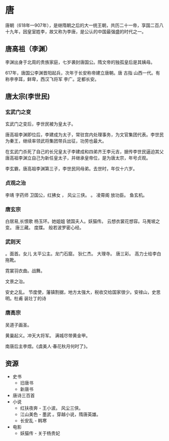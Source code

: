 # 唐
唐朝（618年—907年），是继隋朝之后的大一统王朝，共历二十一帝，享国二百八十九年，因皇室姓李，故又称为李唐，是公认的中国最强盛的时代之一。

## 唐高祖（李渊）
李渊出身于北周的贵族家庭，七岁袭封唐国公。隋文帝的独孤皇后是其姨母。

617年，唐国公李渊晋阳起兵，次年于长安称帝建立唐朝。唐 古指 山西一代。有称李李耳，鲜卑，西汉飞将军 李广。定都长安。

## 唐太宗(李世民)
### 玄武门之变
玄武门之变后，李世民被为皇太子。

唐高祖李渊即位后，李建成为太子，常驻宫内处理事务，为文官集团代表。李世民为秦王，继续率领武将集团带兵出征，功劳也最大。

在玄武门杀死了自己的长兄皇太子李建成和四弟齐王李元吉，据传李世民逼迫其父唐高祖李渊立自己为新任皇太子，并继承皇帝位，是为唐太宗，年号贞观。

李玄霸，唐高祖李渊第三子，李世民同母弟。去世时，年仅十六岁。

### 贞观之治


李靖 字药师 卫国公，红拂女 ， 风尘三侠。 。
凌霄阁 放功臣。
鱼玄机。

### 唐玄宗
 白居易,长恨歌 杨玉环。她姐姐 虢国夫人。妖猫传。 云想衣裳花想容。马嵬坡之变。
唐三藏。 度牒。 般若波罗密心经。

### 武则天
。面首。女儿 太平公主。龙门石窟。
狄仁杰。 大理寺。
唐三彩。
高力士给李白拖靴。


霓裳羽衣曲。战舞。

文景之治。

安史之乱。
节度使，藩镇割据，地方太强大，税收交给国家很少。安禄山，史思明。杜甫 装壮丁的诗

### 唐高宗
吴道子画圣。

黄巢起义。冲天大将军。 满城尽带黄金甲。

南唐后主李煜。《虞美人·春花秋月何时了》。

## 资源
* 史书
  * 旧唐书
  * 新唐书
* 唐诗三百首
* 小说
  * 红扶夜奔 - 王小波。 风尘三侠。
  * 江山美色 - 墨武 。穿越小说，隋唐英雄。
  * 长安乱 - 韩寒
* 电影
  * 妖猫传 - 关于杨贵妃
